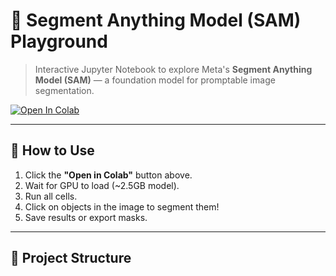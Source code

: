 # 🧠 Segment Anything Model (SAM) Playground

> Interactive Jupyter Notebook to explore Meta's **Segment Anything Model (SAM)** — a foundation model for promptable image segmentation.

[![Open In Colab](https://colab.research.google.com/assets/colab-badge.svg)](https://colab.research.google.com/github/Tajuddin008/segment-anything-model-playground/blob/main/Segment_Anything_Model.ipynb)

---

## 🚀 How to Use

1. Click the **"Open in Colab"** button above.
2. Wait for GPU to load (~2.5GB model).
3. Run all cells.
4. Click on objects in the image to segment them!
5. Save results or export masks.

---

## 📁 Project Structure

